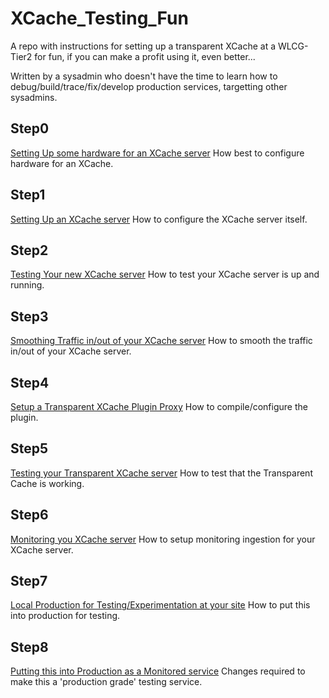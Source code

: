 # XCache_Testing_Fun
A repo with instructions for setting up a transparent XCache at a WLCG-Tier2 for fun, if you can make a profit using it, even better...


Written by a sysadmin who doesn't have the time to learn how to debug/build/trace/fix/develop production services, targetting other sysadmins.

## Step0
[Setting Up some hardware for an XCache server](docs/xcache_hardware_requirements.md)
How best to configure hardware for an XCache.

## Step1
[Setting Up an XCache server](docs/xcache_server_setup.md)
How to configure the XCache server itself.

## Step2
[Testing Your new XCache server](docs/xcache_server_testing.md)
How to test your XCache server is up and running.

## Step3
[Smoothing Traffic in/out of your XCache server](docs/xcache_server_traffic_smoothing.md)
How to smooth the traffic in/out of your XCache server.

## Step4
[Setup a Transparent XCache Plugin Proxy](docs/xcache_proxy_plugin.md)
How to compile/configure the plugin.

## Step5
[Testing your Transparent XCache server](docs/xcache_transparent_testing.md)
How to test that the Transparent Cache is working.

## Step6
[Monitoring you XCache server](docs/xcache_monitoring.md)
How to setup monitoring ingestion for your XCache server.

## Step7
[Local Production for Testing/Experimentation at your site](docs/xcache_production_testing.md)
How to put this into production for testing.

## Step8
[Putting this into Production as a Monitored service](docs/xcache_for_production.md)
Changes required to make this a 'production grade' testing service.

